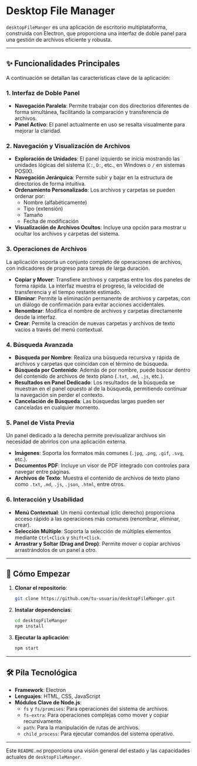 # Desktop File Manager

`desktopFileManger` es una aplicación de escritorio multiplataforma, construida con Electron, que proporciona una interfaz de doble panel para una gestión de archivos eficiente y robusta.

 <!-- Reemplazar con una captura de pantalla real -->

---

## ✨ Funcionalidades Principales

A continuación se detallan las características clave de la aplicación:

### 1. Interfaz de Doble Panel
- **Navegación Paralela**: Permite trabajar con dos directorios diferentes de forma simultánea, facilitando la comparación y transferencia de archivos.
- **Panel Activo**: El panel actualmente en uso se resalta visualmente para mejorar la claridad.

### 2. Navegación y Visualización de Archivos
- **Exploración de Unidades**: El panel izquierdo se inicia mostrando las unidades lógicas del sistema (`C:`, `D:`, etc., en Windows o `/` en sistemas POSIX).
- **Navegación Jerárquica**: Permite subir y bajar en la estructura de directorios de forma intuitiva.
- **Ordenamiento Personalizado**: Los archivos y carpetas se pueden ordenar por:
    - Nombre (alfabéticamente)
    - Tipo (extensión)
    - Tamaño
    - Fecha de modificación
- **Visualización de Archivos Ocultos**: Incluye una opción para mostrar u ocultar los archivos y carpetas del sistema.

### 3. Operaciones de Archivos
La aplicación soporta un conjunto completo de operaciones de archivos, con indicadores de progreso para tareas de larga duración.

- **Copiar y Mover**: Transfiere archivos y carpetas entre los dos paneles de forma rápida. La interfaz muestra el progreso, la velocidad de transferencia y el tiempo restante estimado.
- **Eliminar**: Permite la eliminación permanente de archivos y carpetas, con un diálogo de confirmación para evitar acciones accidentales.
- **Renombrar**: Modifica el nombre de archivos y carpetas directamente desde la interfaz.
- **Crear**: Permite la creación de nuevas carpetas y archivos de texto vacíos a través del menú contextual.

### 4. Búsqueda Avanzada
- **Búsqueda por Nombre**: Realiza una búsqueda recursiva y rápida de archivos y carpetas que coincidan con el término de búsqueda.
- **Búsqueda por Contenido**: Además de por nombre, puede buscar dentro del contenido de archivos de texto plano (`.txt`, `.md`, `.js`, etc.).
- **Resultados en Panel Dedicado**: Los resultados de la búsqueda se muestran en el panel opuesto al de la búsqueda, permitiendo continuar la navegación sin perder el contexto.
- **Cancelación de Búsqueda**: Las búsquedas largas pueden ser canceladas en cualquier momento.

### 5. Panel de Vista Previa
Un panel dedicado a la derecha permite previsualizar archivos sin necesidad de abrirlos con una aplicación externa.

- **Imágenes**: Soporta los formatos más comunes (`.jpg`, `.png`, `.gif`, `.svg`, etc.).
- **Documentos PDF**: Incluye un visor de PDF integrado con controles para navegar entre páginas.
- **Archivos de Texto**: Muestra el contenido de archivos de texto plano como `.txt`, `.md`, `.js`, `.json`, `.html`, entre otros.

### 6. Interacción y Usabilidad
- **Menú Contextual**: Un menú contextual (clic derecho) proporciona acceso rápido a las operaciones más comunes (renombrar, eliminar, crear).
- **Selección Múltiple**: Soporta la selección de múltiples elementos mediante `Ctrl+Click` y `Shift+Click`.
- **Arrastrar y Soltar (Drag and Drop)**: Permite mover o copiar archivos arrastrándolos de un panel a otro.

---

## 🚀 Cómo Empezar

1.  **Clonar el repositorio**:
    ```bash
    git clone https://github.com/tu-usuario/desktopFileManger.git
    ```

2.  **Instalar dependencias**:
    ```bash
    cd desktopFileManger
    npm install
    ```

3.  **Ejecutar la aplicación**:
    ```bash
    npm start
    ```

---

## 🛠️ Pila Tecnológica

- **Framework**: Electron
- **Lenguajes**: HTML, CSS, JavaScript
- **Módulos Clave de Node.js**:
    - `fs` y `fs/promises`: Para operaciones del sistema de archivos.
    - `fs-extra`: Para operaciones complejas como mover y copiar recursivamente.
    - `path`: Para la manipulación de rutas de archivos.
    - `child_process`: Para ejecutar comandos del sistema operativo.

---

Este `README.md` proporciona una visión general del estado y las capacidades actuales de `desktopFileManger`.